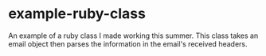 # example-ruby-class

An example of a ruby class I made working this summer. This class takes an email object then parses the information in the email's received headers. 
